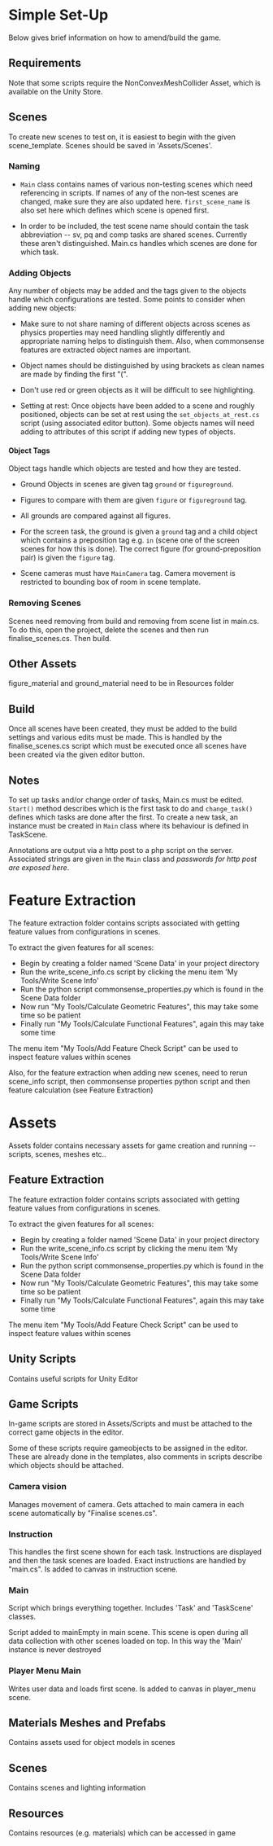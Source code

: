 # Simple Set-Up

Below gives brief information on how to amend/build the game.

## Requirements

Note that some scripts require the NonConvexMeshCollider Asset, which is available on the Unity Store.

## Scenes
To create new scenes to test on, it is easiest to begin with the given scene_template. Scenes should be saved in 'Assets/Scenes'.

### Naming
* `Main` class contains names of various non-testing scenes which need referencing in scripts. If names of any of the non-test scenes are changed, make sure they are also updated here. `first_scene_name` is also set here which defines which scene is opened first.

* In order to be included, the test scene name should contain the task abbreviation --  sv, pq and comp tasks are shared scenes. Currently these aren't distinguished. Main.cs handles which scenes are done for which task.

### Adding Objects
Any number of objects may be added and the tags given to the objects handle which configurations are tested. Some points to consider when adding new objects:

* Make sure to not share naming of different objects across scenes as physics properties may need handling slightly differently and appropriate naming helps to distinguish them. Also, when commonsense features are extracted object names are important.

* Object names should be distinguished by using brackets as clean names are made by finding the first "(".

* Don't use red or green objects as it will be difficult to see highlighting.

* Setting at rest: Once objects have been added to a scene and roughly positioned, objects can be set at rest using the `set_objects_at_rest.cs` script (using associated editor button). Some objects names will need adding to attributes of this script if adding new types of objects.

#### Object Tags
Object tags handle which objects are tested and how they are tested.

* Ground Objects in scenes are given tag `ground` or `figureground`.
* Figures to compare with them are given `figure` or `figureground` tag.

* All grounds are compared against all figures.

* For the screen task, the ground is given a `ground` tag and a child object which contains a preposition tag e.g. `in` (scene one of the screen scenes for how this is done). The correct figure (for ground-preposition pair) is given the `figure` tag.

* Scene cameras must have `MainCamera` tag. Camera movement is restricted to bounding box of room in scene template.

### Removing Scenes
Scenes need removing from build and removing from scene list in main.cs. To do this, open the project, delete the scenes and then run finalise_scenes.cs. Then build.


## Other Assets
figure_material and ground_material need to be in Resources folder

## Build

Once all scenes have been created, they must be added to the build settings and various edits must be made. This is handled by the finalise_scenes.cs script which must be executed once all scenes have been created via the given editor button.

## Notes


To set up tasks and/or change order of tasks, Main.cs must be edited. `Start()` method describes which is the first task to do and `change_task()` defines which tasks are done after the first. To create a new task, an instance must be created in `Main` class where its behaviour is defined in TaskScene.

Annotations are output via a http post to a php script on the server. Associated strings are given in the `Main` class and *passwords for http post are exposed here*.



# Feature Extraction

The feature extraction folder contains scripts associated with getting feature values from configurations in scenes.

To extract the given features for all scenes: 
* Begin by creating a folder named 'Scene Data' in your project directory
* Run the write_scene_info.cs script by clicking the menu item 'My Tools/Write Scene Info'
* Run the python script commonsense_properties.py which is found in the Scene Data folder
* Now run "My Tools/Calculate Geometric Features", this may take some time so be patient
* Finally run "My Tools/Calculate Functional Features", again this may take some time

The menu item "My Tools/Add Feature Check Script" can be used to inspect feature values within scenes


Also, for the feature extraction when adding new scenes, need to rerun scene_info script, then commonsense properties python script and then feature calculation (see Feature Extraction)


# Assets
Assets folder contains necessary assets for game creation and running -- scripts, scenes, meshes etc..

## Feature Extraction

The feature extraction folder contains scripts associated with getting feature values from configurations in scenes.

To extract the given features for all scenes: 
* Begin by creating a folder named 'Scene Data' in your project directory
* Run the write_scene_info.cs script by clicking the menu item 'My Tools/Write Scene Info'
* Run the python script commonsense_properties.py which is found in the Scene Data folder
* Now run "My Tools/Calculate Geometric Features", this may take some time so be patient
* Finally run "My Tools/Calculate Functional Features", again this may take some time

The menu item "My Tools/Add Feature Check Script" can be used to inspect feature values within scenes

## Unity Scripts
Contains useful scripts for Unity Editor


## Game Scripts
In-game scripts are stored in Assets/Scripts and must be attached to the correct game objects in the editor.

Some of these scripts require gameobjects to be assigned in the editor. These are already done in the templates, also comments in scripts describe which objects should be attached.

### Camera vision
Manages movement of camera. Gets attached to main camera in each scene automatically by "Finalise scenes.cs".

### Instruction

This handles the first scene shown for each task. Instructions are displayed and then the task scenes are loaded. Exact instructions are handled by "main.cs". Is added to  canvas in instruction scene.

### Main

Script which brings everything together. Includes 'Task' and 'TaskScene' classes.

Script added to mainEmpty in main scene. This scene is open during all data collection with other scenes loaded on top. In this way the 'Main' instance is never destroyed

### Player Menu Main

Writes user data and loads first scene. Is added to  canvas in player_menu scene.


## Materials Meshes and Prefabs

Contains assets used for object models in scenes

## Scenes

Contains scenes and lighting information

## Resources

Contains resources (e.g. materials) which can be accessed in game




